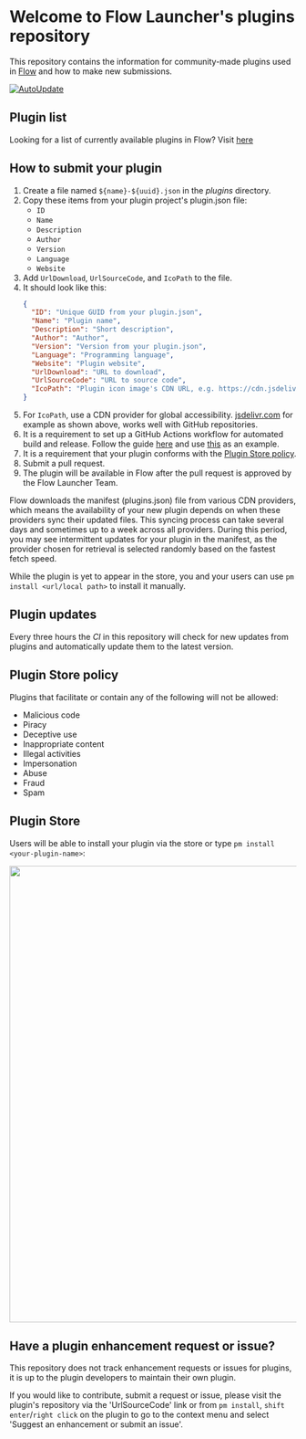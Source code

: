 # Welcome to Flow Launcher's plugins repository

This repository contains the information for community-made plugins used in [Flow](https://github.com/Flow-Launcher/Flow.Launcher) and how to make new submissions.

[![AutoUpdate](https://github.com/Flow-Launcher/Flow.Launcher.PluginsManifest/actions/workflows/updater.yaml/badge.svg?branch=plugin_api_v2)](https://github.com/Flow-Launcher/Flow.Launcher.PluginsManifest/actions/workflows/updater.yaml)

## Plugin list

Looking for a list of currently available plugins in Flow? Visit [here](https://flow-launcher.github.io/docs/#/plugins)

## How to submit your plugin

1. Create a file named `${name}-${uuid}.json` in the _plugins_ directory.
2. Copy these items from your plugin project's plugin.json file:
   - `ID`
   - `Name`
   - `Description`
   - `Author`
   - `Version`
   - `Language`
   - `Website`
3. Add `UrlDownload`, `UrlSourceCode`, and `IcoPath` to the file.
4. It should look like this:
   ```json
   {
     "ID": "Unique GUID from your plugin.json",  
     "Name": "Plugin name",
     "Description": "Short description",
     "Author": "Author",
     "Version": "Version from your plugin.json",
     "Language": "Programming language",
     "Website": "Plugin website",
     "UrlDownload": "URL to download",
     "UrlSourceCode": "URL to source code",
     "IcoPath": "Plugin icon image's CDN URL, e.g. https://cdn.jsdelivr.net/gh/Flow-Launcher/Flow.Launcher/Plugins/Flow.Launcher.Plugin.Explorer/Images/explorer.png"
   }
   ```
5. For `IcoPath`, use a CDN provider for global accessibility. [jsdelivr.com](https://www.jsdelivr.com/) for example as shown above, works well with GitHub repositories.
6. It is a requirement to set up a GitHub Actions workflow for automated build and release. Follow the guide [here](https://www.flowlauncher.com/docs/#/py-setup-project?id=_1-add-github-workflow) and use [this](https://github.com/Flow-Launcher/Flow.Launcher.Plugin.HelloWorldPython/blob/main/.github/workflows/Publish%20Release.yml) as an example.
7. It is a requirement that your plugin conforms with the [Plugin Store policy](#plugin-store-policy).
8. Submit a pull request.
9. The plugin will be available in Flow after the pull request is approved by the Flow Launcher Team.

Flow downloads the manifest (plugins.json) file from various CDN providers, which means the availability of your new plugin depends on when these providers sync their updated files. This syncing process can take several days and sometimes up to a week across all providers. During this period, you may see intermittent updates for your plugin in the manifest, as the provider chosen for retrieval is selected randomly based on the fastest fetch speed.

While the plugin is yet to appear in the store, you and your users can use `pm install <url/local path>` to install it manually.

## Plugin updates

Every three hours the *CI* in this repository will check for new updates from plugins and automatically update them to the latest version.

## Plugin Store policy

Plugins that facilitate or contain any of the following will not be allowed:
- Malicious code
- Piracy
- Deceptive use
- Inappropriate content
- Illegal activities
- Impersonation
- Abuse
- Fraud
- Spam

## Plugin Store

Users will be able to install your plugin via the store or type `pm install <your-plugin-name>`:
<p align="center"><img src="https://user-images.githubusercontent.com/6903107/207155616-d559f0d2-ee95-4072-a7bc-3ffcc2faec27.png" width="800"></p>

## Have a plugin enhancement request or issue?

This repository does not track enhancement requests or issues for plugins, it is up to the plugin developers to maintain their own plugin.

If you would like to contribute, submit a request or issue, please visit the plugin's repository via the 'UrlSourceCode' link or from `pm install`, `shift enter`/`right click` on the plugin to go to the context menu and select 'Suggest an enhancement or submit an issue'.
